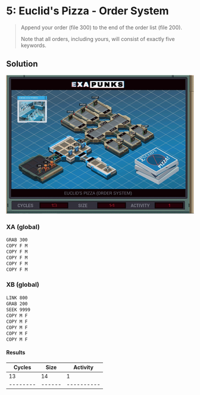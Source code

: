 # 5: Euclid's Pizza - Order System

> Append your order (file 300) to the end of the order list (file 200).
> 
> Note that all orders, including yours, will consist of exactly five keywords.

## Solution

<div align="center"><img src="EXAPUNKS - Euclid's Pizza (13, 14, 1, 2022-12-05-19-20-15).gif" /></div>

### XA (global)
```exa
GRAB 300
COPY F M
COPY F M
COPY F M
COPY F M
COPY F M
```

### XB (global)
```exa
LINK 800
GRAB 200
SEEK 9999
COPY M F
COPY M F
COPY M F
COPY M F
COPY M F
```

#### Results
| Cycles | Size | Activity |
|--------|------|----------|
| 13     | 14   | 1        |
|--------|------|----------|
